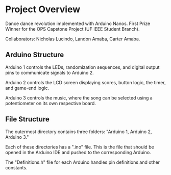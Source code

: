 # Project Overview
Dance dance revolution implemented with Arduino Nanos.
First Prize Winner for the OPS Capstone Project (UF IEEE Student Branch).

Collaborators: Nicholas Lucindo, Landon Amaba, Carter Amaba.

## Arduino Structure

Arduino 1 controls the LEDs, randomization sequences, and digital output pins to communicate signals to Arduino 2.

Arduino 2 controls the LCD screen displaying scores, button logic, the timer, and game-end logic.

Arduino 3 controls the music, where the song can be selected using a potentiometer on its own respective board.

## File Structure
The outermost directory contains three folders: "Arduino 1, Arduino 2, Arduino 3."

Each of these directories has a ".ino" file. This is the file that should be opened in the Arduino IDE and pushed to the corresponding Arduino.

The "Definitions.h" file for each Arduino handles pin definitions and other constants.

